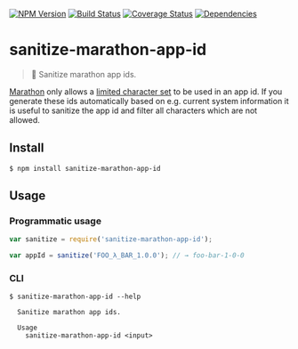 [![NPM Version](https://img.shields.io/npm/vsanitize-marathon-app-id.svg?style=flat)](https://www.npmjs.org/package/sanitize-marathon-app-id)
[![Build Status](https://img.shields.io/travis/holidaycheck/sanitize-marathon-app-id/master.svg?style=flat)](https://travis-ci.org/holidaycheck/sanitize-marathon-app-id)
[![Coverage Status](https://img.shields.io/coveralls/holidaycheck/sanitize-marathon-app-id.svg?style=flat)](https://coveralls.io/r/holidaycheck/sanitize-marathon-app-id)
[![Dependencies](http://img.shields.io/david/holidaycheck/sanitize-marathon-app-id.svg?style=flat)](https://david-dm.org/holidaycheck/sanitize-marathon-app-id)

# sanitize-marathon-app-id

> :put_litter_in_its_place: Sanitize marathon app ids.

[Marathon](https://mesosphere.github.io/marathon) only allows a [limited character set](https://mesosphere.github.io/marathon/docs/rest-api.html#id) to be used in an app id.
If you generate these ids automatically based on e.g. current system information it is useful to sanitize the app id and filter all characters which are not allowed.

## Install

```
$ npm install sanitize-marathon-app-id
```

## Usage

### Programmatic usage

```js
var sanitize = require('sanitize-marathon-app-id');

var appId = sanitize('FOO_λ_BAR_1.0.0'); // → foo-bar-1-0-0
```

### CLI

```
$ sanitize-marathon-app-id --help

  Sanitize marathon app ids.

  Usage
    sanitize-marathon-app-id <input>
```
